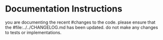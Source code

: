 # Documentation Instructions

you are documenting the recent #changes to the code. please ensure that the #file:../../CHANGELOG.md has been updated. do not make any changes to tests or implementations.
